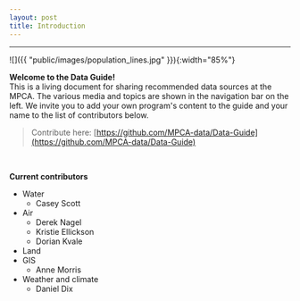```yaml
---
layout: post
title: Introduction
---
```


---

![]({{ "public/images/population_lines.jpg" }}){:width="85%"}


__Welcome to the Data Guide!__   
This is a living document for sharing recommended data sources at the MPCA. The various media and topics are shown in the navigation bar on the left. We invite you to add your own program's content to the guide and your name to the list of contributors below.

> Contribute here: [https://github.com/MPCA-data/Data-Guide](https://github.com/MPCA-data/Data-Guide)

<br>

__Current contributors__

- Water 
	- Casey Scott
- Air
    - Derek Nagel
    - Kristie Ellickson
    - Dorian Kvale
- Land
- GIS
    - Anne Morris
- Weather and climate
    - Daniel Dix
    

